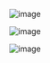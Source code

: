 

![image](https://github.com/FPCCuni/LaboratorioCC112A/assets/164098903/7d3f29aa-324c-444b-b2f7-86ce880421cd)


![image](https://github.com/FPCCuni/LaboratorioCC112A/assets/164098903/c47da8d7-3c76-48a5-8962-4dc2da440490)


![image](https://github.com/FPCCuni/LaboratorioCC112A/assets/164098903/562ac03c-214d-4841-a174-f0b18e1c1352)


